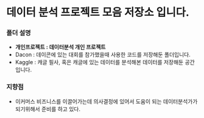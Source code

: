 # 데이터 분석 프로젝트 모음 저장소 입니다. 
### 폴더 설명


- **개인프로젝트 : 데이터분석 개인 프로젝트**
- Dacon : 데이콘에 있는 대회를 참가했을때 사용한 코드를 저장해둔 폴더입니다.
- Kaggle : 캐글 필사, 혹은 캐글에 있는 데이터를 분석해본 데이터를 저장해둔 공간입니다.


### 지향점
- 이커머스 비즈니스를 이끌어가는데 의사결정에 있어서 도움이 되는 데이터분석가가 되기위해서 준비를 하고 있다.
